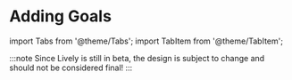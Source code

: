 # Adding Goals

import Tabs from '@theme/Tabs';
import TabItem from '@theme/TabItem';

:::note
Since Lively is still in beta, the design is subject to change and should not be considered final!
:::

<Tabs>
  <TabItem value="jsx" label="Live">


  </TabItem>

  <TabItem value="js" label="Javascript">


  </TabItem>

  <TabItem value="py" label="Python">



  </TabItem>

  <TabItem value="rs" label="Rust">


  </TabItem>

</Tabs>
